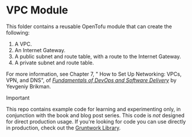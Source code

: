 # VPC Module

This folder contains a reusable OpenTofu module that can create the following:

1. A VPC.
2. An Internet Gateway.
3. A public subnet and route table, with a route to the Internet Gateway.
4. A private subnet and route table.

For more information, see Chapter 7, " How to Set Up Networking: VPCs, VPN, and DNS", of
[_Fundamentals of DevOps and Software Delivery_](https://www.fundamentals-of-devops.com) by Yevgeniy Brikman.

> [!IMPORTANT]  
> This repo contains example code for learning and experimenting only, in conjunction with the book and blog post
> series. This code is _not_ designed for direct production usage. If you're looking for code you can use directly in
> production, check out the [Gruntwork Library](https://www.gruntwork.io/products/library).
